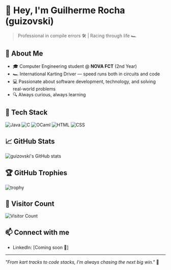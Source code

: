 # 👋 Hey, I'm Guilherme Rocha (guizovski)

> Professional in compile errors 🛠️ | Racing through life 🏎️

## 🚀 About Me
- 🎓 Computer Engineering student @ **NOVA FCT** (2nd Year)
- 🏎️ International Karting Driver — speed runs both in circuits and code
- 💻 Passionate about software development, technology, and solving real-world problems
- 🔍 Always curious, always learning

## 🧰 Tech Stack
![Java](https://img.shields.io/badge/Java-ED8B00?style=for-the-badge&logo=openjdk&logoColor=white)
![C](https://img.shields.io/badge/C-A8B9CC?style=for-the-badge&logo=c&logoColor=white)
![OCaml](https://img.shields.io/badge/OCaml-EC6813?style=for-the-badge&logo=ocaml&logoColor=white)
![HTML](https://img.shields.io/badge/HTML5-E34F26?style=for-the-badge&logo=html5&logoColor=white)
![CSS](https://img.shields.io/badge/CSS3-1572B6?style=for-the-badge&logo=css3&logoColor=white)

## 📈 GitHub Stats
![guizovski's GitHub stats](https://github-readme-stats.vercel.app/api?username=guizovski&show_icons=true&theme=radical)

## 🏆 GitHub Trophies
![trophy](https://github-profile-trophy.vercel.app/?username=guizovski&theme=radical)

## 👀 Visitor Count
![Visitor Count](https://komarev.com/ghpvc/?username=guizovski&color=blue&style=flat-square)

## 📫 Connect with me
- LinkedIn: [Coming soon 🚧]

---
_"From kart tracks to code stacks, I’m always chasing the next big win."_ 🏁
